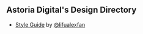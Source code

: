 ## Astoria Digital's Design Directory
- [Style Guide](https://www.figma.com/file/LXKWblcPXToV1uVakYXbhB/Astoria-Digital?node-id=133%3A3) by [@lifualexfan](http://github.com/lifualexfan)
